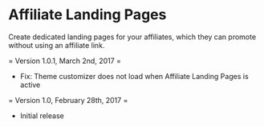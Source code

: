 Affiliate Landing Pages
====================

Create dedicated landing pages for your affiliates, which they can promote without using an affiliate link.

= Version 1.0.1, March 2nd, 2017 =
* Fix: Theme customizer does not load when Affiliate Landing Pages is active

= Version 1.0, February 28th, 2017 =
* Initial release

